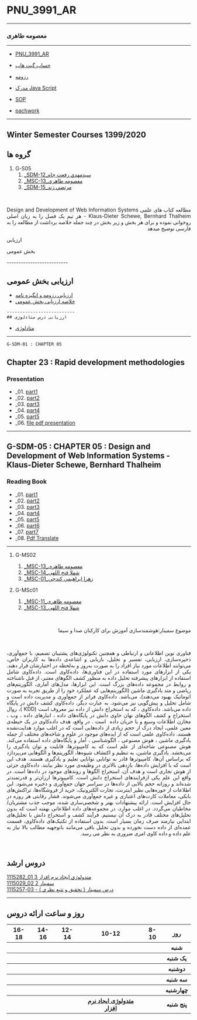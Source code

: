 # PNU_3991_AR
---------
### معصومه طاهری
 
---
-  [PNU_3991_AR](https://github.com/taherimasoomeh475/PNU_3991_AR_.git)
- [حساب گیت هاب](https://github.com/abouhamze-fahime)

- [رزومه](https://taherimasoomeh475.github.io/)

- [مدرک Java Script](https://github.com/taherimasoomeh475/PNU_3991_AR_/blob/main/cert-1024-20270956.pdf)
- [SOP](https://github.com/taherimasoomeh475/PNU_3991_AR_/blob/main/sop.pdf)
- [pachwork](https://github.com/taherimasoomeh475)

------------------
## Winter Semester Courses 1399/2020

## گروه ها


  

1. G-S05
    1. [_SDM-12_سيدمهدي رفعت جاه](https://github.com/AliRazavi-edu/PNU_3991/tree/master/_MSc/SoftwareDevelopmentMethodologies/12_%D8%B3%D9%8A%D8%AF%D9%85%D9%87%D8%AF%D9%8A%20%D8%B1%D9%81%D8%B9%D8%AA%20%D8%AC%D8%A7%D9%87)        
	1. [_MSC-13_معصومه طاهری](https://github.com/AliRazavi-edu/PNU_3991/tree/master/_MSc/SoftwareDevelopmentMethodologies/15_%D9%85%D8%B1%D8%AA%D8%B6%D9%8A%20%D8%B2%D9%86%D8%AF)        
    1. [_SDM-15_مرتضي زند](https://github.com/AliRazavi-edu/PNU_3991/tree/master/_MSc/SoftwareDevelopmentMethodologies/26_%D8%B3%D9%8A%D8%AF%D8%B9%D9%84%D9%8A%20%D9%85%D8%AD%D8%AA%D8%B1%D9%85%D9%8A)        


<br><div dir="rtl" align="justify">
مطالعه کتاب های علمی
Design and Development of Web Information Systems - Klaus-Dieter Schewe, Bernhard Thalheim
هر تیم یک فصل را به زبان اصلی روخوانی نموده و برای هر بخش و زیر بخش در چند جمله خلاصه برداشت از مطالعه را به فارسی توضیح میدهد

</div>
 ارزیابی
<p style='bold'> بخش عمومی</p>
	--------------------------

## ارزیابی بخش عمومی


  
   -  [ارزیابی رزومه و انگیزه نامه](https://github.com/taherimasoomeh475/PNU_3991_AR_/blob/main/_general/MT_CV_CheckList_AR_3991.pdf)
   -  [خلاصه ارزیابی بخش عمومی](https://github.com/taherimasoomeh475/PNU_3991_AR_/blob/main/_general/MT_GeneralSection_CheckList_AR_3991.pdf)

   
	--------------------------
	## ارزیابی درس متادلوژی


  
   -  [متادلوژی](https://github.com/taherimasoomeh475/PNU_3991_AR_/blob/main/MT_SoftwareDevelopmentMethodologies_CheckList_AR_3991.pdf)
   --------------------------
    G-SDM-01 : CHAPTER 05

## Chapter 23 : Rapid development methodologies

### Presentation
  
   -  _01. [part1](https://github.com/taherimasoomeh475/PNU_3991_AR_/blob/main/Methodology/metodologi1.mp4)
   -  _02. [part2](https://github.com/taherimasoomeh475/PNU_3991_AR_/blob/main/Methodology/metodologi2.mp4)
   -  _03. [part3](https://github.com/taherimasoomeh475/PNU_3991_AR_/blob/main/Methodology/metodologi3.mp4)
   -  _04. [part4](https://github.com/taherimasoomeh475/PNU_3991_AR_/blob/main/Methodology/metodologi4.mp4)
   -  _05. [part5](https://github.com/taherimasoomeh475/PNU_3991_AR_/blob/main/Methodology/metodologi5.mp4)
   -  _06. [file pdf presentation](https://github.com/taherimasoomeh475/PNU_3991_AR_/blob/main/Methodology/rad.pdf)
     
-----------------------------------
## G-SDM-05 : CHAPTER 05 : Design and Development of Web Information Systems - Klaus-Dieter Schewe, Bernhard Thalheim

### Reading Book

   -  _01. [part1](https://github.com/taherimasoomeh475/PNU_3991_AR_/blob/main/book/part1_01.mp3)
   -  _02. [part2](https://github.com/taherimasoomeh475/PNU_3991_AR_/blob/main/book/2_01.mp3)
   -  _03. [part3](https://github.com/taherimasoomeh475/PNU_3991_AR_/blob/main/book/3_01.mp3)
   -  _04. [part4](https://github.com/taherimasoomeh475/PNU_3991_AR_/blob/main/book/4_01.mp3)
   -  _05. [part5](https://github.com/taherimasoomeh475/PNU_3991_AR_/blob/main/book/5_01.mp3)
   -  _06. [part6](https://github.com/taherimasoomeh475/PNU_3991_AR_/blob/main/book/6_01.mp3)
   -  _07. [part7](https://github.com/taherimasoomeh475/PNU_3991_AR_/blob/main/book/6_01.mp3)
   -  _08. [Pdf Translate](https://github.com/taherimasoomeh475/PNU_3991_AR_/blob/main/book/%D8%AA%DA%A9%D9%87%20%D9%87%D8%A7%DB%8C%20%D9%85%D8%AD%D8%AA%D9%88%D8%A7%20%D8%A8%D8%B1%D8%A7%DB%8C%20%D8%B5%D8%AD%D9%86%D9%87%20%D9%88%D8%B1%D9%88%D8%AF.pdf)
   
     
-----------------------------------

    
1. G-MS02
    1. [_MSC-13_معصومه طاهری](https://github.com/AliRazavi-edu/PNU_3991/tree/master/_MSc/Seminar/1115029_02/13_%D9%85%D8%B9%D8%B5%D9%88%D9%85%D9%87%20%D8%B7%D8%A7%D9%87%D8%B1%D9%8A)        
    1. [_MSC-14_شهلا فتح اللهی](https://github.com/AliRazavi-edu/PNU_3991/tree/master/_MSc/Seminar/1115029_02/14_%D8%B4%D9%87%D9%84%D8%A7%20%D9%81%D8%AA%D8%AD%20%D8%A7%D9%84%D9%87%D9%8A)      
    1. [_MSC-01_زهرا ابراهيمي كندجي](https://github.com/AliRazavi-edu/PNU_3991/tree/master/_MSc/Seminar/1115029_02/01_%D8%B2%D9%87%D8%B1%D8%A7%20%D8%A7%D8%A8%D8%B1%D8%A7%D9%87%D9%8A%D9%85%D9%8A%20%D9%83%D9%86%D8%AF%D8%AC%D9%8A)      
 
      
 1. G-MSc01
    1. [_MSC-11_معصومه طاهری](https://github.com/AliRazavi-edu/PNU_3991/tree/master/_MSc/Seminar/1115257_03/11_%D9%85%D8%B9%D8%B5%D9%88%D9%85%D9%87%20%D8%B7%D8%A7%D9%87%D8%B1%D9%8A)        
    1. [_MSC-13_شهلا فتح اللهی](https://github.com/AliRazavi-edu/PNU_3991/tree/master/_MSc/Seminar/1115257_03/13_%D8%B4%D9%87%D9%84%D8%A7%20%D9%81%D8%AA%D8%AD%20%D8%A7%D9%84%D9%87%D9%8A)      
    

<div dir="rtl" align="justify">
<br>
<p style="bold">
موضوع سمینار:هوشمندسازی آموزش برای کارکنان صدا و سیما
</p><br>
<p>
فناوری نوین اطلاعاتی و ارتباطی و همچنین تکنولوژی‌های پشتیبان تصمیم، با جمع‌آوری، ذخیره‌سازی، ارزیابی، تفسیر و تحلیل، بازیابی و اشاعه‌ی داده‌ها به کاربران خاص، می‌توانند اطلاعات مورد نیاز افراد را به صورت به‌روز و به‌لحظه در اختیارشان قرار دهند.
یکی از ابزارهای مورد استفاده در این فناوری‌ها، داده‌کاوی است. داده‌کاوی شامل استفاده از ابزارهای پیشرفته تحلیل داده به منظور کشف الگوهای معتبر، از قبل ناشناخته و روابط در مجموعه داده‌های بزرگ است. این ابزارها، مدل‌های آماری، الگوریتم‌های ریاضی و متد یادگیری ماشین (الگوریتم‌هایی که عملکرد خود را از طریق تجربه به صورت اتوماتیک بهبود می‌دهند)، می‌باشد. داده‌کاوی فراتر از جمع‌آوری و مدیریت داده است و شامل تحلیل و پیش‌گویی نیز می‌شود. به عبارت دیگر، داده‌کاوی کشف دانش در پایگاه داده می‌باشد.
داده‌کاوی ، که به استخراج دانش از داده نیز معروف است (KDD‌ )، روال استخراج و کشف الگوهای نهان حاوی دانش در پایگاه‌های داده ، انبارهای داده ، وب ، مخازن اطلاعات وسیع  و یا جریان داده ‌ است . در واقع، هدف داده‌کاوی در یک حیطه‌ی معین علمی، ایجاد درک از حجم زیادی از داده‌هایی است که در اغلب موارد هدایت‌نشده  هستند.
داده‌کاوی علمی است که از ایده‌های موجود در علوم و شاخه‌های مختلف از جمله یادگیری ماشین ، هوش مصنوعی ، الگوشناسی ، آمار  و پایگاه‌های داده استفاده می‌کند.
هوش مصنوعی شاخه‌ای از علم است که به کامپیوترها، قابلیت و توان یادگیری را می‌بخشد. یادگیری ماشین، به تنظیم و اکتشاف شیوه‌ها، الگوریتم‌ها و الگوهایی می‌پردازد که براساس آن‌ها، کامپیوترها قادر به توانایی توانایی تعلیم و یادگیری هستند. هدف این است که با افزایش داده‌ها، بازدهی بالاتری در وظیفه‌ی مورد نظر بیابند. داده‌کاوی جزئی از هوش تجاری است و هدف آن، استخراج الگوها و روندهای موجود در داده‌ها است. در واقع این علم یکی ازفرایندهای استخراج دانش است.
کامپیوترها ارزان‌تر و قدرتمندتر شده‌اند و روزانه حجم بالایی از داده‌ها در سراسر جهان جمع‌آوری و ذخیره می‌شود. این اطلاعات از حوزه‌هایی نظیر اینترنت، تجارت الکترونیک، خرید از فروشگاه‌ها، تراکنش‌های بانکی، معاملات کارت‌های اعتباری و غیره جمع‌آوری می‌شوند. فشار رقابتی هر روزه در حال افزایش است. ارائه پیشنهادات بهتر و شخصی‌سازی شده، موجب جذب مشتریان/مخاطبان می‌گردد. در اغلب موارد، در مجموعه‌های داده اطلاعاتی نهفته است که بدون تحلیل‌های مختلف قادر به درک آن نیستیم. فرآیند کشف و استخراج دانش با تحلیل‌های ابتدایی نیازمند صرف زمان بسیار است. بدون استفاده از تکنیک‌های داده‌کاوی، قسمت عمده‌ای از داده دست نخورده و بدون تحلیل باقی می‌مانند باتوجهبه مطالب بالا نیاز به علم داده و داده کاوی امری ضروری به نظر می رسد.
</p>
<br>
<div dir="ltr" >

 

## دروس ارشد

[1115282_01	متدولوژي ايجاد نرم افزار	3](https://github.com/saharzeinivand/PNU_3991_AR/tree/main/SoftwareDevelopmentMethodologies)
<br>
[1115029_02	سمينار	2](https://github.com/saharzeinivand/PNU_3991_AR/tree/main/MscSeminar-1)
<br>
[درس سمينار ( تحقيق و تتبع نظري ) - 03-1115257](https://github.com/AliRazavi-edu/PNU_3991/tree/master/_MSc/MscSeminar-2)


--------------
## روز و ساعت ارائه دروس

<table style="width:100%">
  <tr>
    <th >16-18</th>
    <th >14-16</th>
    <th >12-14</th>
    <th>10-12</th>
    <th>8-10</th>
    <th>روز</th>
  </tr>
  <tr>
    <th ></th>
    <th ></th>
    <th ></th>
    <th></th>
    <th></th>
    <th>شنبه</th>
  </tr>
   <tr>
    <th ></th>
    <th ></th>
    <th></th>
    <th></th>
    <th ></th>
    <th>یک شنبه</th>
  </tr>
   <tr>
     <th ></th>
     <th ></th>
     <th></th>
     <th></th>
    <th ></th>   
    <th>دوشنبه</th>
  </tr>
   <tr>
    <th ></th>
    <th ></th>
    <th></th>
    <th></th>
    <th ></th>
    <th>سه شنبه</th>
  </tr>
   <tr>
    <th ></th>
    <th ></th>
    <th></th>
    <th></th>
     <th ></th>
    <th>چهارشنبه</th>
  </tr>
   <tr>
    <th></th>
     <th></th>
     <th></th>
     <th><a  href="https://github.com/AliRazavi-edu/PNU_3991/tree/master/_MSc/SoftwareDevelopmentMethodologies">متدولوژی ایجاد نرم افزار</a></th>
    <th></th>
    <th>پنج شنبه</th>
  </tr>
</table>
